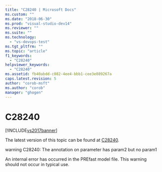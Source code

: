 ```yaml
---
title: "C28240 | Microsoft Docs"
ms.custom: ""
ms.date: "2018-06-30"
ms.prod: "visual-studio-dev14"
ms.reviewer: ""
ms.suite: ""
ms.technology: 
  - "vs-devops-test"
ms.tgt_pltfrm: ""
ms.topic: "article"
f1_keywords: 
  - "C28240"
helpviewer_keywords: 
  - "C28240"
ms.assetid: fb40abdd-c082-4ee4-bbb1-cee3e089267a
caps.latest.revision: 5
author: "corob-msft"
ms.author: "corob"
manager: "ghogen"
---
```

# C28240
[!INCLUDE[vs2017banner](../includes/vs2017banner.md)]

The latest version of this topic can be found at [C28240](https://docs.microsoft.com/visualstudio/code-quality/c28240).  
  
warning C28240: The annotation on parameter has param2 but no param1  
  
 An internal error has occurred in the PREfast model file. This warning should not occur in typical use.



